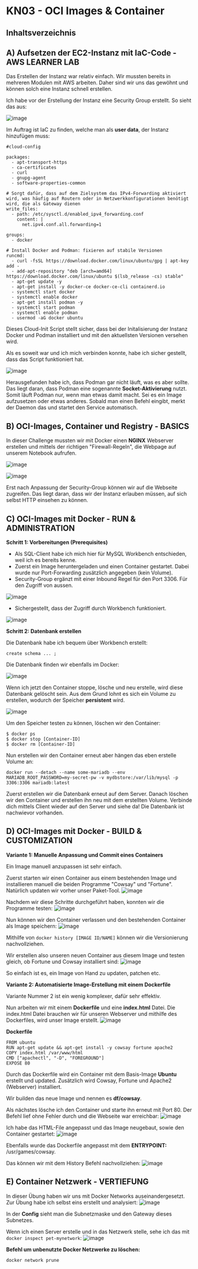 # KN03 - OCI Images & Container

## Inhaltsverzeichnis

## A) Aufsetzen der EC2-Instanz mit IaC-Code - AWS LEARNER LAB
Das Erstellen der Instanz war relativ einfach. Wir mussten bereits in mehreren Modulen mit AWS arbeiten. Daher sind wir uns das gewöhnt und können solch eine Instanz schnell erstellen.

Ich habe vor der Erstellung der Instanz eine Security Group erstellt. So sieht das aus:

![image](/images/07_security_group_1.png)

Im Auftrag ist IaC zu finden, welche man als **user data**, der Instanz hinzufügen muss:

```
#cloud-config

packages:
  - apt-transport-https
  - ca-certificates
  - curl
  - gnupg-agent
  - software-properties-common

# Sorgt dafür, dass auf dem Zielsystem das IPv4-Forwarding aktiviert wird, was häufig auf Routern oder in Netzwerkkonfigurationen benötigt wird, die als Gateway dienen
write_files:
  - path: /etc/sysctl.d/enabled_ipv4_forwarding.conf
    content: |
      net.ipv4.conf.all.forwarding=1

groups:
  - docker

# Install Docker and Podman: fixieren auf stabile Versionen
runcmd:
  - curl -fsSL https://download.docker.com/linux/ubuntu/gpg | apt-key add -
  - add-apt-repository "deb [arch=amd64] https://download.docker.com/linux/ubuntu $(lsb_release -cs) stable"
  - apt-get update -y
  - apt-get install -y docker-ce docker-ce-cli containerd.io
  - systemctl start docker
  - systemctl enable docker
  - apt-get install podman -y
  - systemctl start podman
  - systemctl enable podman
  - usermod -aG docker ubuntu
```

Dieses Cloud-Init Script stellt sicher, dass bei der Initalisierung der Instanz Docker und Podman installiert und mit den aktuellsten Versionen versehen wird.


Als es soweit war und ich mich verbinden konnte, habe ich sicher gestellt, dass das Script funktioniert hat.

![image](/images/08_checking_podman_docker.png)

Herausgefunden habe ich, dass Podman gar nicht läuft, was es aber sollte. Das liegt daran, dass Podman eine sogenannte **Socket-Aktivierung** nutzt. Somit läuft Podman nur, wenn man etwas damit macht. Sei es ein Image aufzusetzen oder etwas anderes. Sobald man einen Befehl eingibt, merkt der Daemon das und startet den Service automatisch.

## B) OCI-Images, Container und Registry - BASICS
In dieser Challenge mussten wir mit Docker einen **NGINX** Webserver erstellen und mittels der richtigen "Firewall-Regeln", die Webpage auf unserem Notebook aufrufen.

![image](/images/09_edited_security_group_8080.png)

![image](/images/10_started_nginx_docker.png)

Erst nach Anpassung der Security-Group können wir auf die Webseite zugreifen. Das liegt daran, dass wir der Instanz erlauben müssen, auf sich selbst HTTP einsehen zu können.

## C) OCI-Images mit Docker - RUN & ADMINISTRATION
**Schritt 1: Vorbereitungen (Prerequisites)**

- Als SQL-Client habe ich mich hier für MySQL Workbench entschieden, weil ich es bereits kenne.
- Zuerst ein Image heruntergeladen und einen Container gestartet. Dabei wurde nur Port-Forwarding zusätzlich angegeben (kein Volume).
- Security-Group ergänzt mit einer Inbound Regel für den Port 3306. Für den Zugriff von aussen.

![image](/images/14_security_group_3306.png)

- Sichergestellt, dass der Zugriff durch Workbench funktioniert.

![image](/images/11_mariadb_workbench.png)


**Schritt 2: Datenbank erstellen**

Die Datenbank habe ich bequem über Workbench erstellt: 

```create schema ... ;```

Die Datenbank finden wir ebenfalls im Docker:

![image](/images/12_mariadb_database_pet.png)

Wenn ich jetzt den Container stoppe, lösche und neu erstelle, wird diese Datenbank gelöscht sein. Aus dem Grund lohnt es sich ein Volume zu erstellen, wodurch der Speicher **persistent** wird.

![image](/images/15_created_volume.png)

Um den Speicher testen zu können, löschen wir den Container:

```
$ docker ps
$ docker stop [Container-ID] 
$ docker rm [Container-ID] 
```

Nun erstellen wir den Container erneut aber hängen das eben erstelle Volume an:

```
docker run --detach --name some-mariadb --env MARIADB_ROOT_PASSWORD=my-secret-pw -v mydbstore:/var/lib/mysql -p 3306:3306 mariadb:latest
```

Zuerst erstellen wir die Datenbank erneut auf dem Server. Danach löschen wir den Container und erstellen ihn neu mit dem erstellten Volume. Verbinde dich mittels Client wieder auf den Server und siehe da! Die Datenbank ist nachwievor vorhanden.

## D) OCI-Images mit Docker - BUILD & CUSTOMIZATION
**Variante 1: Manuelle Anpassung und Commit eines Containers**

Ein Image manuell anzupassen ist sehr einfach.

Zuerst starten wir einen Container aus einem bestehenden Image und installieren manuell die beiden Programme "Cowsay" und "Fortune". Natürlich updaten wir vorher unser Paket-Tool.
![image](/images/17_docker_starten_updaten.png)

Nachdem wir diese Schritte durchgeführt haben, konnten wir die Programme testen:
![image](/images/18_manual_install_cowsay.png)


Nun können wir den Container verlassen und den bestehenden Container als Image speichern:
![image](/images/19_checked_image_history.png) 

Mithilfe von ```docker history [IMAGE ID/NAME]``` können wir die Versionierung nachvollziehen.

Wir erstellen also unseren neuen Container aus diesem Image und testen gleich, ob Fortune und Cowsay installiert sind:
![image](/images/20_check_new_image.png)

So einfach ist es, ein Image von Hand zu updaten, patchen etc. 

**Variante 2: Automatisierte Image-Erstellung mit einem Dockerfile**

Variante Nummer 2 ist ein wenig komplexer, dafür sehr effektiv.

Nun arbeiten wir mit einem **Dockerfile** und eine **index.html** Datei. Die index.html Datei brauchen wir für unseren Webserver und mithilfe des Dockerfiles, wird unser Image erstellt.
![image](/images/21_variant-2_1.png)

**Dockerfile**

```
FROM ubuntu
RUN apt-get update && apt-get install -y cowsay fortune apache2
COPY index.html /var/www/html
CMD ["apachectl", "-D", "FOREGROUND"]
EXPOSE 80
```

Durch das Dockerfile wird ein Container mit dem Basis-Image **Ubuntu** erstellt und updated. Zusätzlich wird Cowsay, Fortune und Apache2 (Webserver) installiert.

Wir builden das neue Image und nennen es **df/cowsay**. 

Als nächstes lösche ich den Container und starte ihn erneut mit Port 80. Der Befehl lief ohne Fehler durch und die Webseite war erreichbar:
![image](/images/23_variant-2_3.png)

Ich habe das HTML-File angepasst und das Image neugebaut, sowie den Container gestartet:
![image](/images/26_variant-2_6.png)

Ebenfalls wurde das Dockerfile angepasst mit dem **ENTRYPOINT:** /usr/games/cowsay.

Das können wir mit dem History Befehl nachvollziehen:
![image](/images/25_variant-2_5.png)


## E) Container Netzwerk - VERTIEFUNG
In dieser Übung haben wir uns mit Docker Networks auseinandergesetzt. Zur Übung habe ich selbst eins erstellt und analysiert:
![image](/images/27_network_erstellt_analysiert.png)

In der **Config** sieht man die Subnetzmaske und den Gateway dieses Subnetzes.

Wenn ich einen Server erstelle und in das Netzwerk stelle, sehe ich das mit ```docker inspect pet-mynetwork```:
![image](/images/28_container_erstellt_mit_network.png)


**Befehl um unbenutzte Docker Netzwerke zu löschen:**

```
docker network prune
```